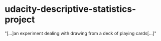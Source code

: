 # udacity-descriptive-statistics-project
"[...]an experiment dealing with drawing from a deck of playing cards[...]"
